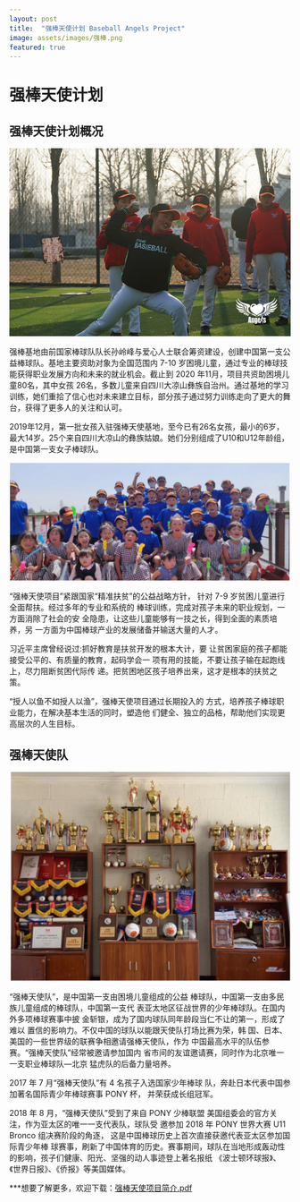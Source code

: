 ```yaml
---
layout: post
title:  "强棒天使计划 Baseball Angels Project"
image: assets/images/强棒.png
featured: true
---
```

# 强棒天使计划

## 强棒天使计划概况

![4.jpg](../assets/images/4.jpg)

强棒基地由前国家棒球队队长孙岭峰与爱心人士联合筹资建设，创建中国第一支公益棒球队。基地主要资助对象为全国范围内 7-10 岁困境儿童，通过专业的棒球技能获得职业发展方向和未来的就业机会。截止到 2020 年11月，项目共资助困境儿童80名，其中女孩 26名，多数儿童来自四川大凉山彝族自治州。通过基地的学习训练，她们重拾了信心也对未来建立目标，部分孩子通过努力训练走向了更大的舞台，获得了更多人的关注和认可。

2019年12月，第一批女孩入驻强棒天使基地，至今已有26名女孩，最小的6岁，最大14岁。25个来自四川大凉山的彝族姑娘。她们分别组成了U10和U12年龄组，是中国第一支女子棒球队。

![02.png](../assets/images/02.png)

“强棒天使项目”紧跟国家“精准扶贫”的公益战略方针， 针对 7-9 岁贫困儿童进行全面帮扶。经过多年的专业和系统的 棒球训练，完成对孩子未来的职业规划，一方面消除了社会的安 全隐患，让这些儿童能够有一技之长，得到全面的素质培养，另 一方面为中国棒球产业的发展储备并输送大量的人才。

习近平主席曾经说过:抓好教育是扶贫开发的根本大计，要 让贫困家庭的孩子都能接受公平的、有质量的教育，起码学会一 项有用的技能，不要让孩子输在起跑线上，尽力阻断贫困代际传 递。把贫困地区孩子培养出来，这才是根本的扶贫之策。

“授人以鱼不如授人以渔”，强棒天使项目通过长期投入的 方式，培养孩子棒球职业能力，在解决基本生活的同时，塑造他 们健全、独立的品格，帮助他们实现更高层次的人生目标。

## 强棒天使队

![01.png](../assets/images/01.png)

“强棒天使队”，是中国第一支由困境儿童组成的公益 棒球队，中国第一支由多民族儿童组成的棒球队，中国第一支代 表亚太地区征战世界的少年棒球队。在国内外多项棒球赛事中披 金斩银，成为了国内球队同年龄段当仁不让的第一，形成了难以 置信的影响力。不仅中国的球队以能跟天使队打场比赛为荣，韩 国、日本、美国的一些世界级的联赛争相邀请强棒天使队，作为 中国最高水平的队伍参赛。“强棒天使队”经常被邀请参加国内 省市间的友谊邀请赛，同时作为北京唯一一支职业棒球队—北京 猛虎队的后备力量培养。

2017 年 7 月“强棒天使队”有 4 名孩子入选国家少年棒球 队，奔赴日本代表中国参加著名国际青少年棒球赛事 PONY 杯， 并荣获成长组冠军。

2018 年 8 月，“强棒天使队”受到了来自 PONY 少棒联盟 美国组委会的官方关注，作为亚太区的唯一一支代表队，球队受 邀参加 2018 年 PONY 世界大赛 U11 Bronco 组决赛阶段的角逐， 这是中国棒球历史上首次直接获邀代表亚太区参加国际青少年棒 球赛事，刷新了中国体育的历史。赛事期间，球队在当地形成轰动性的影响，孩子们健康、阳光、坚强的动人事迹登上著名报纸 《波士顿环球报》、《世界日报》、《侨报》等美国媒体。

***想要了解更多，欢迎下载：[强棒天使项目简介.pdf](https://github.com/Charlotte-WXWQ/wuerdaer090405/files/6141028/default.pdf)
